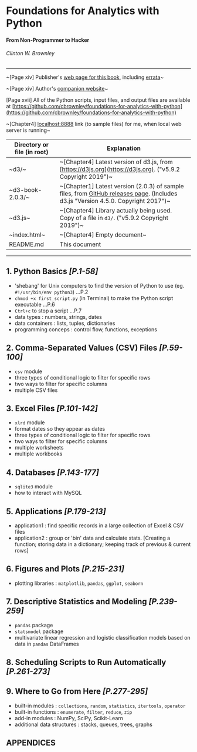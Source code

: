 # Foundations for Analytics with Python
#### From Non-Programmer to Hacker
###### Clinton W. Brownley

---

~[Page xiv] Publisher's [web page for this book](http://shop.oreilly.com/product/0636920037316.do), including [errata](https://www.oreilly.com/catalog/errata.csp?isbn=0636920037316)~

~[Page xiv] Author's [companion website](https://alignedleft.com/work/d3-book-2e)~

[Page xvii] All of the Python scripts, input files, and output files are available at [https://github.com/cbrownley/foundations-for-analytics-with-python](https://github.com/cbrownley/foundations-for-analytics-with-python)

~[Chapter4] [localhost:8888](http://localhost:8888/d3-book-2.0.3/) link (to sample files) for me, when local web server is running~


| Directory or file (in root) | Explanation |
| --- | --- |
| ~d3/~ | ~[Chapter4] Latest version of d3.js, from [https://d3js.org](https://d3js.org). ("v5.9.2 Copyright 2019")~ |
| ~d3-book-2.0.3/~ | ~[Chapter1] Latest version (2.0.3) of sample files, from [GitHub releases page](https://github.com/alignedleft/d3-book/releases). (Includes d3.js "Version 4.5.0. Copyright 2017")~ |
| ~d3.js~ | ~[Chapter4] Library actually being used. Copy of a file in `d3/`. ("v5.9.2 Copyright 2019")~ |
| ~index.html~ | ~[Chapter4] Empty document~ |
| README.md | This document |

---

## 1. Python Basics *[P.1-58]*

* 'shebang' for Unix computers to find the version of Python to use (eg. `#!/usr/bin/env python3`) ...P.2
* `chmod +x first_script.py` (in Terminal) to make the Python script executable ...P.6
* `Ctrl+c` to stop a script ...P.7
* data types : numbers, strings, dates
* data containers : lists, tuples, dictionaries
* programming conceps : control flow, functions, exceptions


## 2. Comma-Separated Values (CSV) Files *[P.59-100]*

* `csv` module
* three types of conditional logic to filter for specific rows
* two ways to filter for specific columns
* multiple CSV files


## 3. Excel Files *[P.101-142]*

* `xlrd` module
* format dates so they appear as dates
* three types of conditional logic to filter for specific rows
* two ways to filter for specific columns
* multiple worksheets
* multiple workbooks


## 4. Databases *[P.143-177]*

* `sqlite3` module
* how to interact with MySQL


## 5. Applications *[P.179-213]*

* application1 : find specific records in a large collection of Excel & CSV files
* application2 : group or 'bin' data and calculate stats. [Creating a function; storing data in a dictionary; keeping track of previous & current rows]


## 6. Figures and Plots *[P.215-231]*

* plotting libraries : `matplotlib`, `pandas`, `ggplot`, `seaborn`


## 7. Descriptive Statistics and Modeling *[P.239-259]*

* `pandas` package
* `statsmodel` package
* multivariate linear regression and logistic classification models based on data in `pandas` DataFrames


## 8. Scheduling Scripts to Run Automatically *[P.261-273]*


## 9. Where to Go from Here *[P.277-295]*

* built-in modules : `collections`, `random`, `statistics`, `itertools`, `operator`
* built-in functions : `enumerate`, `filter`, `reduce`, `zip`
* add-in modules : NumPy, SciPy, Scikit-Learn
* additional data structures : stacks, queues, trees, graphs


## APPENDICES

